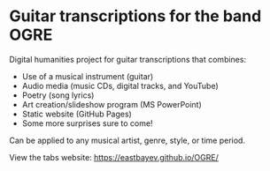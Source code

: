 # Guitar transcriptions for the band OGRE

Digital humanities project for guitar transcriptions that combines: 
* Use of a musical instrument (guitar)
* Audio media (music CDs, digital tracks, and YouTube)
* Poetry (song lyrics)
* Art creation/slideshow program (MS PowerPoint)
* Static website (GitHub Pages)
* Some more surprises sure to come!

Can be applied to any musical artist, genre, style, or time period. 

View the tabs website: https://eastbayev.github.io/OGRE/
